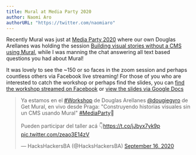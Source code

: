 ```yaml
---
title: Mural at Media Party 2020
author: Naomi Aro
authorURL: "https://twitter.com/naomiaro"
---
```


Recently Mural was just at <a href="https://mediaparty2020.sched.com/" target="_blank" rel="noopener noreferrer">Media Party 2020</a> where our own Douglas Arellanes was holding the session <a href="https://mediaparty2020.sched.com/event/drCY/construyendo-historias-visuales-sin-un-cms-usando-mural-building-visual-stories-without-a-cms-using-mural" target="_blank" rel="noopener noreferrer">Building visual stories without a CMS using Mural</a>, while I was manning the chat answering all text based questions you had about Mural!

<!--truncate-->

It was lovely to see the ~150 or so faces in the zoom session and perhaps countless others via Facebook live streaming! For those of you who are interested to catch the workshop or perhaps find the slides, you can <a href="https://www.facebook.com/hackshackersba/videos/978576952547745/?vh=e&extid=NT0hVmLO4vlGGkxl" target="_blank" rel="noopener noreferrer">find the workshop streamed on Facebook</a> or <a href="https://docs.google.com/presentation/d/1lvFCACO4LCVAZUYKxGPTewnFi-eqz5MdrJwwZbyPA0s/edit#slide=id.gcb9a0b074_1_0" target="_blank" rel="noopener noreferrer">view the slides via Google Docs</a>

<blockquote className="twitter-tweet"><p lang="es" dir="ltr">Ya estamos en el <a href="https://twitter.com/hashtag/Workshop?src=hash&amp;ref_src=twsrc%5Etfw">#Workshop</a> de Douglas Arellanes <a href="https://twitter.com/dougiegyro?ref_src=twsrc%5Etfw">@dougiegyro</a> de Get Mural, en vivo desde Praga: &quot;Construyendo historias visuales sin un CMS usando Mural&quot; <a href="https://twitter.com/hashtag/MediaParty?src=hash&amp;ref_src=twsrc%5Etfw">#MediaParty</a>🎉<br/><br/>Pueden participar del taller acá 👇<a href="https://t.co/jJbyx7yk9p">https://t.co/jJbyx7yk9p</a> <a href="https://t.co/zeao3E14zV">pic.twitter.com/zeao3E14zV</a></p>&mdash; HacksHackersBA (@HacksHackersBA) <a href="https://twitter.com/HacksHackersBA/status/1306283491060051977?ref_src=twsrc%5Etfw">September 16, 2020</a></blockquote> <script async src="https://platform.twitter.com/widgets.js" charSet="utf-8"></script>
